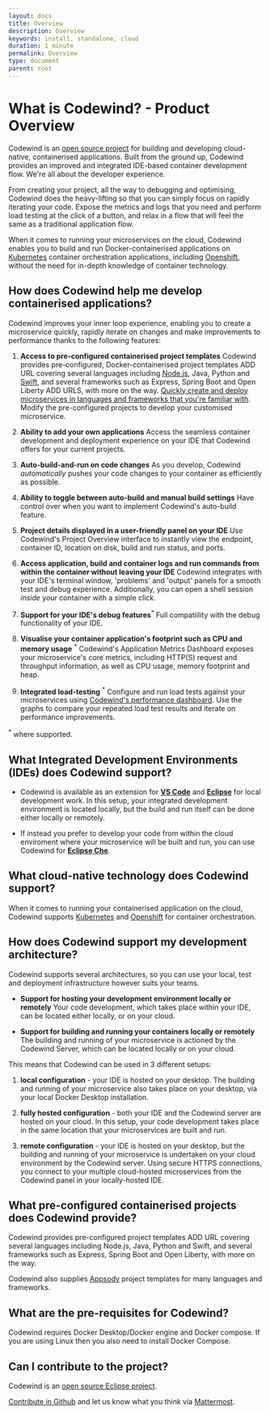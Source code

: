 ```yaml
---
layout: docs
title: Overview
description: Overview
keywords: install, standalone, cloud
duration: 1 minute
permalink: Overview
type: document
parent: root
---
```


# What is Codewind? - Product Overview
Codewind is an [open source project](https://github.com/eclipse/codewind) for building and developing cloud-native, containerised applications. Built from the ground up, Codewind provides an improved and integrated IDE-based container development flow. We're all about the developer experience. 

From creating your project, all the way to debugging and optimising, Codewind does the heavy-lifting so that you can simply focus on rapidly iterating your code. Expose the metrics and logs that you need and perform load testing at the click of a button, and relax in a flow that will feel the same as a traditional application flow.

When it comes to running your microservices on the cloud, Codewind enables you to build and run Docker-containerised applications on [Kubernetes](https://kubernetes.io/) container orchestration applications, including [Openshift](https://www.openshift.com/), without the need for in-depth knowledge of container technology.

## How does Codewind help me develop containerised applications?
Codewind improves your inner loop experience, enabling you to create a microservice quickly, rapidly iterate on changes and make improvements to performance thanks to the following features:

1. **Access to pre-configured containerised project templates** Codewind provides pre-configured, Docker-containerised project templates ADD URL covering several languages including [Node.js](https://nodejs.dev/), Java, Python and [Swift](https://swift.org/), and several frameworks such as Express, Spring Boot and Open Liberty ADD URLS, with more on the way. [Quickly create and deploy microservices in languages and frameworks that you're familiar with](https://www.youtube.com/watch?v=zKMggp10gq4&t=12s). Modify the pre-configured projects to develop your customised microservice.

2. **Ability to add your own applications** Access the seamless container development and deployment experience on your IDE that Codewind offers for your current projects.

3. **Auto-build-and-run on code changes** As you develop, Codewind *automatically* pushes your code changes to your container as efficiently as possible. 

4. **Ability to toggle between auto-build and manual build settings** Have control over when you want to implement Codewind's auto-build feature.

5. **Project details displayed in a user-friendly panel on your IDE** Use Codewind's Project Overview interface to instantly view the endpoint, container ID, location on disk, build and run status, and ports.

6. **Access application, build and container logs and run commands from within the container without leaving your IDE** Codewind integrates with your IDE's terminal window, 'problems' and 'output' panels for a smooth test and debug experience. Additionally, you can open a shell session *inside* your container with a simple click.

7. **Support for your IDE's debug features**<sup>*</sup>  Full compatiility with the debug functionality of your IDE.

8. **Visualise your container application's footprint such as CPU and memory usage** <sup>*</sup> Codewind's Application Metrics Dashboard exposes your microservice's core metrics, including HTTP(S) request and throughput information, as well as CPU usage, memory footprint and heap.

9. **Integrated load-testing** <sup>*</sup> Configure and run load tests against your microservices using [Codewind's performance dashboard](https://www.youtube.com/watch?v=nfJt3f5TUvc). Use the graphs to compare your repeated load test results and iterate on performance improvements. 

<sup>*</sup> where supported.

## What Integrated Development Environments (IDEs) does Codewind support?

* Codewind is available as an extension for [**VS Code**](https://marketplace.visualstudio.com/items?itemName=IBM.codewind) and [**Eclipse**](https://marketplace.eclipse.org/content/codewind) for local development work. In this setup, your integrated development environment is located locally, but the build and run itself can be done either locally or remotely.

* If instead you prefer to develop your code from within the cloud enviroment where your microservice will be built and run, you can use Codewind for [**Eclipse Che**](https://www.eclipse.org/codewind/mdt-che-installinfo.html).

## What cloud-native technology does Codewind support?
When it comes to running your containerised application on the cloud, Codewind supports [Kubernetes](https://kubernetes.io/) and [Openshift](https://www.openshift.com/) for container orchestration. 

## How does Codewind support my development architecture?
Codewind supports several architectures, so you can use your local, test and deployment infrastructure however suits your teams. 

* **Support for hosting your development environment locally or remotely** Your code development, which takes place within your IDE, can be located either locally, or on your cloud. 

* **Support for building and running your containers locally or remotely** The building and running of your microservice is actioned by the Codewind Server, which can be located locally or on your cloud.

This means that Codewind can be used in 3 different setups:

1. **local configuration** - your IDE is hosted on your desktop. The building and running of your microservice also takes place on your desktop, via your local Docker Desktop installation.

2. **fully hosted configuration** - both your IDE and the Codewind server are hosted on your cloud. In this setup, your code development takes place in the same location that your microservices are built and run.

3. **remote configuration** - your IDE is hosted on your desktop, but the building and running of your microservice is undertaken on your cloud environment by the Codewind server. Using secure HTTPS connections, you connect to your multiple cloud-hosted microservices from the Codewind panel in your locally-hosted IDE.



## What pre-configured containerised projects does Codewind provide?
Codewind provides pre-configured project templates ADD URL covering several languages including Node.js, Java, Python and Swift, and several frameworks such as Express, Spring Boot and Open Liberty, with more on the way.
 
Codewind also supplies [Appsody](https://appsody.dev/) project templates for many languages and frameworks. 

## What are the pre-requisites for Codewind?
Codewind requires Docker Desktop/Docker engine and Docker compose. If you are using Linux then you also need to install Docker Compose.

## Can I contribute to the project?
Codewind is an [open source Eclipse project](https://github.com/eclipse/codewind). 

[Contribute  in Github](https://github.com/eclipse/codewind) and let us know what you think via [Mattermost](https://mattermost.eclipse.org/eclipse/channels/eclipse-codewind).

